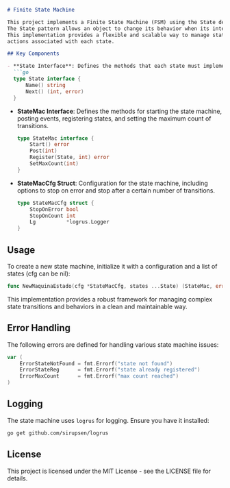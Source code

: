 ```markdown
# Finite State Machine

This project implements a Finite State Machine (FSM) using the State design pattern in Go.  
The State pattern allows an object to change its behavior when its internal state changes.  
This implementation provides a flexible and scalable way to manage state transitions and  
actions associated with each state.

## Key Components

- **State Interface**: Defines the methods that each state must implement.
  ```go
  type State interface {
      Name() string
      Next() (int, error)
  }
  ```
- **StateMac Interface**: Defines the methods for starting the state machine, posting events, registering states, and setting the maximum count of transitions.
  ```go
  type StateMac interface {
      Start() error
      Post(int)
      Register(State, int) error
      SetMaxCount(int)
  }
  ```

- **StateMacCfg Struct**: Configuration for the state machine, including options to stop on error and stop after a certain number of transitions.
  ```go
  type StateMacCfg struct {
      StopOnError bool
      StopOnCount int
      Lg          *logrus.Logger
  }
  ```

## Usage

To create a new state machine, initialize it with a configuration and a list of states (cfg can be nil):
```go
func NewMaquinaEstado(cfg *StateMacCfg, states ...State) (StateMac, error) 
```

This implementation provides a robust framework for managing complex state transitions and behaviors in a clean and maintainable way.

## Error Handling

The following errors are defined for handling various state machine issues:
```go
var (
    ErrorStateNotFound = fmt.Errorf("state not found")
    ErrorStateReg      = fmt.Errorf("state already registered")
    ErrorMaxCount      = fmt.Errorf("max count reached")
)
```

## Logging

The state machine uses `logrus` for logging. Ensure you have it installed:
```sh
go get github.com/sirupsen/logrus
```

## License

This project is licensed under the MIT License - see the LICENSE file for details.
```